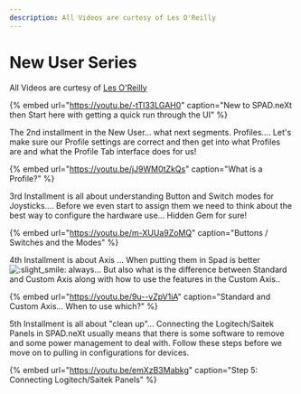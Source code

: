 ```yaml
---
description: All Videos are curtesy of Les O'Reilly
---
```


# New User Series

All Videos are curtesy of [Les O'Reilly](https://www.youtube.com/channel/UCL5U40EKkvjXF5PA24_IyKA)

{% embed url="https://youtu.be/-tTl33LGAH0" caption="New to SPAD.neXt then Start here with getting a quick run through the UI" %}

The 2nd installment in the New User... what next segments. Profiles.... Let's make sure our Profile settings are correct and then get into what Profiles are and what the Profile Tab interface does for us!

{% embed url="https://youtu.be/jJ9WM0tZkQs" caption="What is a Profile?" %}

3rd Installment is all about understanding Button and Switch modes for Joysticks.... Before we even start to assign them we need to think about the best way to configure the hardware use... Hidden Gem for sure!

{% embed url="https://youtu.be/m-XUUa9ZoMQ" caption="Buttons / Switches and the Modes" %}

4th Installment is about Axis ... When putting them in Spad is better ![:slight\_smile:](https://discord.com/assets/da3651e59d6006dfa5fa07ec3102d1f3.svg) always... But also what is the difference between Standard and Custom Axis along with how to use the features in the Custom Axis..

{% embed url="https://youtu.be/9u--vZpV1iA" caption="Standard and Custom Axis...  When to use which?" %}

5th Installment is all about "clean up"...  Connecting the Logitech/Saitek Panels in SPAD.neXt usually means that there is some software to remove and some power management to deal with.  Follow these steps before we move on to pulling in configurations for devices.

{% embed url="https://youtu.be/emXzB3Mabkg" caption="Step 5: Connecting Logitech/Saitek Panels" %}







